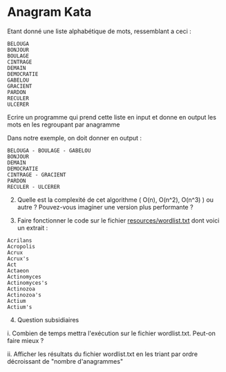 # Anagram Kata


Etant donné une liste alphabétique de mots, ressemblant a ceci :
```
BELOUGA
BONJOUR
BOULAGE
CINTRAGE
DEMAIN
DEMOCRATIE
GABELOU
GRACIENT
PARDON
RECULER
ULCERER
```  

Ecrire un programme qui prend cette liste en input et donne en output les mots 
en les regroupant par anagramme

Dans notre exemple, on doit donner en output :
```
BELOUGA - BOULAGE - GABELOU
BONJOUR
DEMAIN
DEMOCRATIE
CINTRAGE - GRACIENT
PARDON
RECULER - ULCERER
```

2) Quelle est la complexité de cet algorithme ( O(n), O(n^2), O(n^3) ) ou autre ?
   Pouvez-vous imaginer une version plus performante ?

3) Faire fonctionner le code sur le fichier [resources/wordlist.txt](resources/wordlist.txt) 
dont voici un extrait :
```
Acrilans
Acropolis
Acrux
Acrux's
Act
Actaeon
Actinomyces
Actinomyces's
Actinozoa
Actinozoa's
Actium
Actium's
```

4) Question subsidiaires

i. Combien de temps mettra l'exécution sur le fichier wordlist.txt. 
Peut-on faire mieux ?

ii. Afficher les résultats du fichier wordlist.txt en les triant par ordre décroissant 
    de "nombre d'anagrammes"

